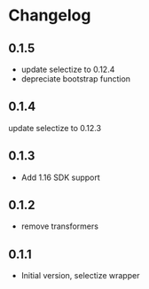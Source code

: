 # Changelog
## 0.1.5
  * update selectize to 0.12.4
  * depreciate bootstrap function
## 0.1.4
  update selectize to 0.12.3
## 0.1.3
- Add 1.16 SDK support

## 0.1.2
- remove transformers

## 0.1.1
- Initial version, selectize wrapper
